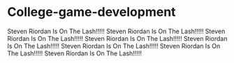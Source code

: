 College-game-development
========================

Steven Riordan Is On The Lash!!!!!
Steven Riordan Is On The Lash!!!!!
Steven Riordan Is On The Lash!!!!!
Steven Riordan Is On The Lash!!!!!
Steven Riordan Is On The Lash!!!!!
Steven Riordan Is On The Lash!!!!!
Steven Riordan Is On The Lash!!!!!
Steven Riordan Is On The Lash!!!!!